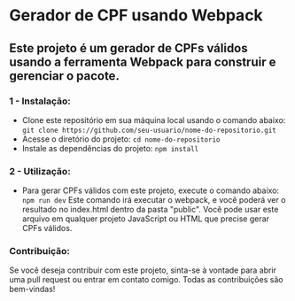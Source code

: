 # Gerador de CPF usando Webpack

## Este projeto é um gerador de CPFs válidos usando a ferramenta Webpack para construir e gerenciar o pacote.

### 1 - Instalação:
- Clone este repositório em sua máquina local usando o comando abaixo:
    `git clone https://github.com/seu-usuario/nome-do-repositorio.git`
- Acesse o diretório do projeto:
    `cd nome-do-repositorio`
- Instale as dependências do projeto:
    `npm install`
### 2 - Utilização:
- Para gerar CPFs válidos com este projeto, execute o comando abaixo:
    `npm run dev`
Este comando irá executar o webpack, e você poderá ver o resultado no index.html dentro da pasta "public". Você pode usar este arquivo em qualquer projeto JavaScript ou HTML que precise gerar CPFs válidos.

### Contribuição:
Se você deseja contribuir com este projeto, sinta-se à vontade para abrir uma pull request ou entrar em contato comigo. Todas as contribuições são bem-vindas!
